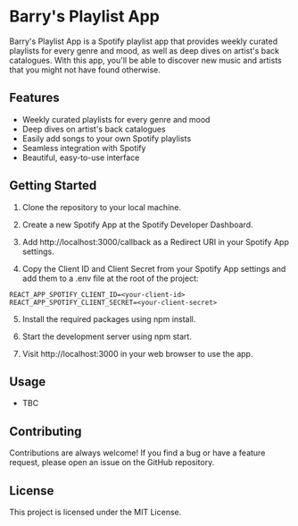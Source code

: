# Barry's Playlist App

Barry's Playlist App is a Spotify playlist app that provides weekly curated playlists for every genre and mood, as well as deep dives on artist's back catalogues. With this app, you'll be able to discover new music and artists that you might not have found otherwise.

## Features

* Weekly curated playlists for every genre and mood
* Deep dives on artist's back catalogues
* Easily add songs to your own Spotify playlists
* Seamless integration with Spotify
* Beautiful, easy-to-use interface

## Getting Started

1. Clone the repository to your local machine.

2. Create a new Spotify App at the Spotify Developer Dashboard.

3. Add http://localhost:3000/callback as a Redirect URI in your Spotify App settings.

4. Copy the Client ID and Client Secret from your Spotify App settings and add them to a .env file at the root of the project:
   
```
REACT_APP_SPOTIFY_CLIENT_ID=<your-client-id>
REACT_APP_SPOTIFY_CLIENT_SECRET=<your-client-secret>
```

5. Install the required packages using npm install.

6. Start the development server using npm start.

7. Visit http://localhost:3000 in your web browser to use the app.

## Usage

* TBC

## Contributing

Contributions are always welcome! If you find a bug or have a feature request, please open an issue on the GitHub repository.

## License

This project is licensed under the MIT License.